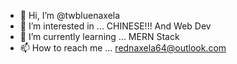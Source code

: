 - 👋 Hi, I’m @twbluenaxela
- 👀 I’m interested in ... CHINESE!!! And Web Dev
- 🌱 I’m currently learning ... MERN Stack
- 📫 How to reach me ... rednaxela64@outlook.com

<!---
twbluenaxela/twbluenaxela is a ✨ special ✨ repository because its `README.md` (this file) appears on your GitHub profile.
You can click the Preview link to take a look at your changes.
--->
